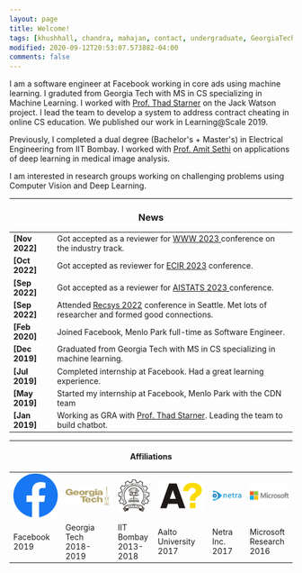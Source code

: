 ```yaml
---
layout: page
title: Welcome!
tags: [khushhall, chandra, mahajan, contact, undergraduate, GeorgiaTech, Gatech, MSCS, ML, ML, Computer Science, IIT, Bombay, Microsoft Research, machine learning, deep learning]
modified: 2020-09-12T20:53:07.573882-04:00
comments: false
---
```


I am a software engineer at Facebook working in core ads using machine learning. I graduted from Georgia Tech with MS in CS specializing in Machine Learning. I worked with [Prof. Thad Starner](https://www.cc.gatech.edu/home/thad/) on the Jack Watson project. I lead the team to develop a system to address contract cheating in online CS education. We published our work in Learning@Scale 2019.

Previously, I completed a dual degree (Bachelor's + Master's) in Electrical Engineering from IIT Bombay. I worked with [Prof. Amit Sethi](https://www.ee.iitb.ac.in/web/people/faculty/home/asethi) on applications of deep learning in medical image analysis.

I am interested in research groups working on challenging problems using Computer Vision and Deep Learning.

----

<h3 align="center">News</h3>
<table align="center">
    <tr>
        <td align="top"><strong>[Nov 2022]</strong></td>
        <td> Got accepted as a reviewer for <a href="https://www2023.thewebconf.org/about/committee/"> WWW 2023 </a> conference on the industry track.
        </td>
    </tr>
    <tr>
        <td align="top"><strong>[Oct 2022]</strong></td>
        <td> Got accepted as reviewer for <a href="https://ecir2023.org/">ECIR 2023</a> conference.
        </td>
    </tr>
    <tr>
        <td align="top"><strong>[Sep 2022]</strong></td>
        <td> Got accepted as a reviewer for <a href="http://aistats.org/aistats2023/">AISTATS 2023 </a> conference.
        </td>
    </tr>
    <tr>
        <td align="top"><strong>[Sep 2022]</strong></td>
        <td> Attended <a href="https://recsys.acm.org/recsys22/program/">Recsys 2022</a> conference in Seattle. Met lots of researcher and formed good connections. 
        </td>
    </tr>
    <tr>
        <td align="top"><strong>[Feb 2020]</strong></td>
        <td> Joined Facebook, Menlo Park full-time as Software Engineer. 
        </td>
    </tr>
    <tr>
        <td align="top"><strong>[Dec 2019]</strong></td>
        <td> Graduated from Georgia Tech with MS in CS specializing in machine learning. 
        </td>
    </tr>
    <tr>
        <td align="top"><strong>[Jul 2019]</strong></td>
        <td> Completed internship at Facebook. Had a great learning experience.  
        </td>
    </tr>
    <tr>
        <td align="top"><strong>[May 2019]</strong></td>
        <td> Started my internship at Facebook, Menlo Park with the CDN team
        </td>
    </tr>
    <tr>
        <td align="top"><strong>[Jan 2019]</strong></td>
        <td> Working as GRA with  <a href="https://www.cc.gatech.edu/home/thad/">Prof. Thad Starner</a>. Leading the team to build chatbot.
        </td>
    </tr>
    </table>

----

<h4 align="center">Affiliations</h4>
<table align="center" class='affilsss'>
    <tr>
        <td>
            <a href="https://www.gatech.edu/">
            <img src="/images/fb.png"></a>
        </td>
        <td>
            <a href="https://www.gatech.edu/">
            <img src="/images/gt-logo.png"></a>
        </td>
        <td>
            <a href="http://www.iitb.ac.in/">
            <img src="/images/iitb-logo.jpeg"></a>
        </td>
        <td>
            <a href="http://www.aalto.fi/en/">
            <img src="/images/aalto.svg"></a>
        </td>
        <td>
            <a href="http://www.netra.io/">
            <img src="/images/netrafull.jpg"></a>
        </td>
        <td>
            <a href="https://www.microsoft.com/en-us/research/lab/microsoft-research-india/">
            <img src="/images/msr-logo.jpg"></a>
        </td>
    </tr>
    <tr>
        <td>Facebook<br>2019</td>
        <td>Georgia Tech<br>2018-2019</td>
        <td>IIT Bombay<br>2013-2018</td>
        <td>Aalto University<br>2017</td>
        <td>Netra Inc.<br>2017</td>
        <td>Microsoft Research<br>2016</td>
    </tr>
</table>
